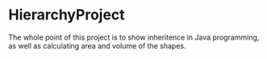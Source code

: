 # HierarchyProject
The whole point of this project is to show inheritence in Java programming, as well as calculating area and volume of the shapes.
